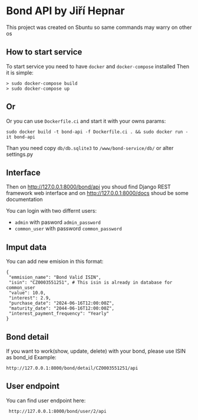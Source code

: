 # Bond API by Jiří Hepnar
This project was created on Sbuntu so same commands may warry on other os

## How to start service
To start service you need to have `docker` and `docker-compose` installed
Then it is simple:
```
> sudo docker-compose build
> sudo docker-compose up
```
## Or
Or you can use `Dockerfile.ci` and start it with your owns params:
```
sudo docker build -t bond-api -f Dockerfile.ci . && sudo docker run -it bond-api
```
Than you need copy `db/db.sqlite3` to `/www/bond-service/db/` or alter settings.py

## Interface
Then on http://127.0.0.1:8000/bond/api you shoud find Django REST framework web
interface and on http://127.0.0.1:8000/docs shoud be some documentation

You can login with two differnt users:
 - `admin` with pasword `admin_password`
 - `common_user` with password `common_password`

## Imput data
You can add new emision in this format:
```
{
 "emmision_name": "Bond Valid ISIN",
 "isin": "CZ0003551251", # This isin is already in database for common_user
 "value": 10.0,
 "interest": 2.9,
 "purchase_date": "2024-06-16T12:00:00Z",
 "maturity_date": "2044-06-16T12:00:00Z",
 "interest_payment_frequency": "Yearly"
}
```

## Bond detail
If you want to work(show, update, delete) with your bond, please use ISIN as bond_id
Example:
```
http://127.0.0.1:8000/bond/detail/CZ0003551251/api
```

## User endpoint
You can find user endpoint here:
```
 http://127.0.0.1:8000/bond/user/2/api
```